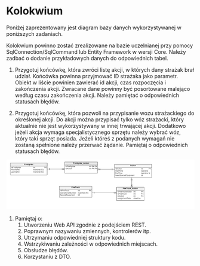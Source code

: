 # Kolokwium
Poniżej zaprezentowany jest diagram bazy danych wykorzystywanej w poniższych zadaniach.

Kolokwium powinno zostać zrealizowane na bazie uczelnianej przy pomocy SqlConnection/SqlCommand lub Entity Framework w wersji Core. Należy zadbać o dodanie przykładowych danych do odpowiednich tabel.

1. Przygotuj końcówkę, która zwróci listę akcji, w których dany strażak brał udział. Końcówka powinna przyjmować ID strażaka jako parametr. Obiekt w liście powinien zawierać id akcji, czas rozpoczęcia i zakończenia akcji. Zwracane dane powinny być posortowane malejąco według czasu zakończenia akcji. Należy pamiętać o odpowiednich statusach błędów.

2. Przygotuj końcówkę, która pozwoli na przypisanie wozu strażackiego do określonej akcji. Do akcji można przypisać tylko wóz strażacki, który aktualnie nie jest wykorzystywany w innej trwającej akcji. Dodatkowo jeżeli akcja wymaga specjalistycznego sprzętu należy wybrać wóz, który taki sprzęt posiada. Jeżeli któreś z podanych wymagań nie zostaną spełnione należy przerwać żądanie. Pamiętaj o odpowiednich statusach błędów.

![diagram](diagram.png)

1. Pamiętaj o:
    1. Utworzeniu Web API zgodnie z podejściem REST.
    2. Poprawnym nazywaniu zmiennych, kontrolerów itp.
    3. Utrzymaniu odpowiedniej struktury kodu.
    4. Wstrzykiwaniu zależności w odpowiednich miejscach.
    5. Obsłudze błędów.
    6.  Korzystaniu z DTO.